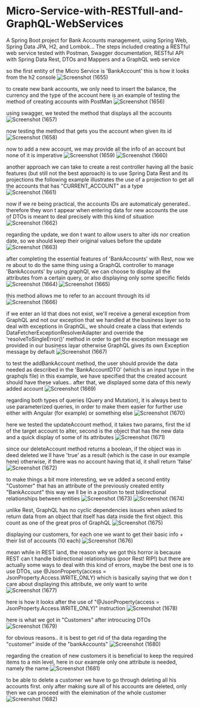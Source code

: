 # Micro-Service-with-RESTfull-and-GraphQL-WebServices
A Spring Boot project for Bank Accounts management, using Spring Web, Spring Data JPA, H2, and Lombok... The steps included creating a RESTful web service tested with Postman, Swagger documentation, RESTful API with Spring Data Rest, DTOs and Mappers and a GraphQL web service



so the first entity of the Micro Service is 'BankAccount' 
this is how it looks from the h2 console
![Screenshot (1655)](https://github.com/YassineAlami/Micro-Service-with-RESTfull-and-GraphQL-WebServices/assets/40896739/21dbf049-352b-4c8b-9474-833a69e4c694)


to create new bank accounts, we only need to insert the balance, the currency and the type of the account
here is an example of testing the method of creating accounts with PostMan
![Screenshot (1656)](https://github.com/YassineAlami/Micro-Service-with-RESTfull-and-GraphQL-WebServices/assets/40896739/82842cae-13a9-4ed1-9d2d-08bf3b0de7e7)


using swagger, we tested the method that displays all the accounts
![Screenshot (1657)](https://github.com/YassineAlami/Micro-Service-with-RESTfull-and-GraphQL-WebServices/assets/40896739/2ab87349-be8a-4d2f-9668-bd5987895ad1)


now testing the method that gets you the account when given its id
![Screenshot (1658)](https://github.com/YassineAlami/Micro-Service-with-RESTfull-and-GraphQL-WebServices/assets/40896739/982d9fcc-3149-4b14-aed5-821b5fcfdb30)


now to add a new account, we may provide all the info of an account but none of it is imperative
![Screenshot (1659)](https://github.com/YassineAlami/Micro-Service-with-RESTfull-and-GraphQL-WebServices/assets/40896739/e38903c4-1b21-4279-9b01-9f4d7b8721cf)
![Screenshot (1660)](https://github.com/YassineAlami/Micro-Service-with-RESTfull-and-GraphQL-WebServices/assets/40896739/062c65fe-fe65-4e21-a8ac-82079fb315aa)


another approach we can take to create a rest controller having all the basic features (but still not the best approach) is to use Spring Data Rest and its projections
the following example illustrates the use of a projection to get all the accounts that has "CURRENT_ACCOUNT" as a type
![Screenshot (1661)](https://github.com/YassineAlami/Micro-Service-with-RESTfull-and-GraphQL-WebServices/assets/40896739/76f4cba7-c917-444e-ab1d-dabc112c12be)


now if we re being practical, the accounts IDs are automaticaly generated.. therefore they won t appear when entering data for new accounts
the use of DTOs is meant to deal precisely with this kind of situation
![Screenshot (1662)](https://github.com/YassineAlami/Micro-Service-with-RESTfull-and-GraphQL-WebServices/assets/40896739/b03a491f-02a1-47e1-9e2d-15c5c127b139)


regarding the update, we don t want to allow users to alter ids nor creation date, so we should keep their original values before the update
![Screenshot (1663)](https://github.com/YassineAlami/Micro-Service-with-RESTfull-and-GraphQL-WebServices/assets/40896739/f481a1c1-3c62-42ec-ae9b-da947001da8c)


after completing the essential features of 'BankAccounts' with Rest, now we re about to do the same thing using a GraphQL controller to manage 'BankAccounts'
by using graphQl, we can choose to display all the attributes from a certain query, or also displaying only some specific fields
![Screenshot (1664)](https://github.com/YassineAlami/Micro-Service-with-RESTfull-and-GraphQL-WebServices/assets/40896739/553442ed-e57a-41a9-8535-071c1c14c41b)
![Screenshot (1665)](https://github.com/YassineAlami/Micro-Service-with-RESTfull-and-GraphQL-WebServices/assets/40896739/631958be-da06-463f-9ab1-64c0c77031e8)


this method allows me to refer to an account through its id
![Screenshot (1666)](https://github.com/YassineAlami/Micro-Service-with-RESTfull-and-GraphQL-WebServices/assets/40896739/e59d4635-a464-405b-8740-ab3f0df3d62a)


if we enter an Id that does not exist, we'll receive a general exception from GraphQL and not our exception that we handled at the business layer
so to deal with exceptions in GraphQL, we should create a class that extends DataFetcherExceptionResolverAdapter and override the 'resolveToSingleError()' method in  order to get the exception  message we provided in our business layar
otherwise GraphQL gives its own Exception message by default
![Screenshot (1667)](https://github.com/YassineAlami/Micro-Service-with-RESTfull-and-GraphQL-WebServices/assets/40896739/a714f7e3-40e8-4ec7-a346-5e486de6aa44)


to test the addBankAccount method, the user should provide the data needed as described in the 'BankAccountDTO' (which is an input type in the graphqls file)
in this example, we have specified that the created account should have these values.. after that, we displayed some data of this newly added account
![Screenshot (1669)](https://github.com/YassineAlami/Micro-Service-with-RESTfull-and-GraphQL-WebServices/assets/40896739/83d2954c-be74-44a8-967c-6982c3803c62)


regarding both types of queries (Query and Mutation), it is always best to use parameterized queries, in order to make them easier for further use either with Angular (for example) or something else
![Screenshot (1670)](https://github.com/YassineAlami/Micro-Service-with-RESTfull-and-GraphQL-WebServices/assets/40896739/02342329-8226-463e-9fd2-bb07e81d345d)


here we tested the updateAccount method, it takes two params, first the id of the target account to alter, second is the object that has the new data
and a quick display of some of its attributes
![Screenshot (1671)](https://github.com/YassineAlami/Micro-Service-with-RESTfull-and-GraphQL-WebServices/assets/40896739/021d1960-4dab-4184-b989-1401829c301a)


since our deleteAccount method returns a boolean, if the object was in deed deleted we ll have 'true' as a result (which is the case in our example here)
otherwise, if there was no account having that id, it shall return 'false'
![Screenshot (1672)](https://github.com/YassineAlami/Micro-Service-with-RESTfull-and-GraphQL-WebServices/assets/40896739/04f00f5e-f36b-4519-a7c2-ad172fce0550)


to make things a bit more interesting, we ve added a second entity "Customer" that has an attribute of the previously created entity "BankAccount"
this way we ll be in a position to test bidirectional relationships between entities
![Screenshot (1673)](https://github.com/YassineAlami/Micro-Service-with-RESTfull-and-GraphQL-WebServices/assets/40896739/60f918af-5c7b-4301-8a40-64e632186507)
![Screenshot (1674)](https://github.com/YassineAlami/Micro-Service-with-RESTfull-and-GraphQL-WebServices/assets/40896739/22991cb8-78cc-4103-87c9-2446c1ffa16d)


unlike Rest, GraphQL has no cyclic dependencies issues when asked to return data from an object that itself has data inside the first object.
this count as one of the great pros of GraphQL
![Screenshot (1675)](https://github.com/YassineAlami/Micro-Service-with-RESTfull-and-GraphQL-WebServices/assets/40896739/13464c0b-a3b9-440c-967d-f9da0a515cd7)


displaying our customers, for each one we want to get their basic info + their list of accounts (10 each)
![Screenshot (1676)](https://github.com/YassineAlami/Micro-Service-with-RESTfull-and-GraphQL-WebServices/assets/40896739/a1534b2a-aeb8-49c9-9292-78f7c78fbb30)


mean  while in REST land, the reason why we got this horror is because REST can t handle bidirectional relationships (poor Rest! RIP!)
but there are actually some ways to deal with this kind of errors, maybe the best one is to use DTOs, use @JsonProperty(access = JsonProperty.Access.WRITE_ONLY) which is basically saying that we don t care about displaying this attribute, we only want to write
![Screenshot (1677)](https://github.com/YassineAlami/Micro-Service-with-RESTfull-and-GraphQL-WebServices/assets/40896739/a1fa0e04-42df-41ed-aebb-07ae7d7cd337)


here is how it looks after the use of "@JsonProperty(access = JsonProperty.Access.WRITE_ONLY)" instruction 
![Screenshot (1678)](https://github.com/YassineAlami/Micro-Service-with-RESTfull-and-GraphQL-WebServices/assets/40896739/479f9b91-d89d-4488-a8a9-d7a56e7857f6)


here is what we got in "Customers" after introcucing DTOs 
![Screenshot (1679)](https://github.com/YassineAlami/Micro-Service-with-RESTfull-and-GraphQL-WebServices/assets/40896739/c9a96717-c661-470d-ba98-dc029bfab93c)


for obvious reasons.. it is best to get rid of tha data regarding the "customer" inside of the "bankAccounts"
![Screenshot (1680)](https://github.com/YassineAlami/Micro-Service-with-RESTfull-and-GraphQL-WebServices/assets/40896739/901eb11c-2dd4-4b01-97d5-44a08e5e2a9a)


regarding the creation of new customers it is beneficial to keep the required items to a min level, here in our example only one attribute is needed, namely the name
![Screenshot (1681)](https://github.com/YassineAlami/Micro-Service-with-RESTfull-and-GraphQL-WebServices/assets/40896739/2f0734c3-429a-4cf7-92fe-655417227e46)


to be able to delete a customer we have to go through deleting all his accounts first. 
only after making sure all of his accounts are deleted, only then we can proceed with the elemination of the whole customer
![Screenshot (1682)](https://github.com/YassineAlami/Micro-Service-with-RESTfull-and-GraphQL-WebServices/assets/40896739/6654fe80-bdf5-427c-b2a2-5670709097f8)

